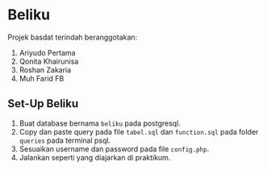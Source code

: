 # Beliku

Projek basdat terindah beranggotakan:
1. Ariyudo Pertama
2. Qonita Khairunisa
3. Roshan Zakaria
4. Muh Farid FB


## Set-Up Beliku

1. Buat database bernama `beliku` pada postgresql.
2. Copy dan paste query pada file `tabel.sql` dan `function.sql` pada folder `queries` pada terminal psql.
3. Sesuaikan username dan password pada file `config.php`.
4. Jalankan seperti yang diajarkan di praktikum.
